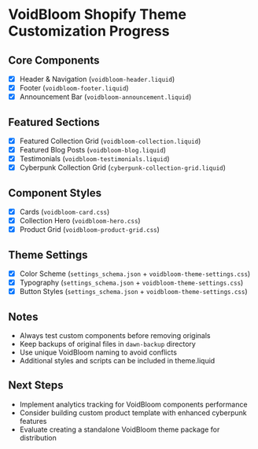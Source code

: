 # VoidBloom Shopify Theme Customization Progress

## Core Components
- [x] Header & Navigation (`voidbloom-header.liquid`)
- [x] Footer (`voidbloom-footer.liquid`) 
- [x] Announcement Bar (`voidbloom-announcement.liquid`)

## Featured Sections
- [x] Featured Collection Grid (`voidbloom-collection.liquid`)
- [x] Featured Blog Posts (`voidbloom-blog.liquid`)
- [x] Testimonials (`voidbloom-testimonials.liquid`)
- [x] Cyberpunk Collection Grid (`cyberpunk-collection-grid.liquid`)

## Component Styles
- [x] Cards (`voidbloom-card.css`)
- [x] Collection Hero (`voidbloom-hero.css`)
- [x] Product Grid (`voidbloom-product-grid.css`)

## Theme Settings
- [x] Color Scheme (`settings_schema.json` + `voidbloom-theme-settings.css`)
- [x] Typography (`settings_schema.json` + `voidbloom-theme-settings.css`) 
- [x] Button Styles (`settings_schema.json` + `voidbloom-theme-settings.css`)

## Notes
- Always test custom components before removing originals
- Keep backups of original files in `dawn-backup` directory
- Use unique VoidBloom naming to avoid conflicts
- Additional styles and scripts can be included in theme.liquid

## Next Steps
- Implement analytics tracking for VoidBloom components performance
- Consider building custom product template with enhanced cyberpunk features
- Evaluate creating a standalone VoidBloom theme package for distribution
